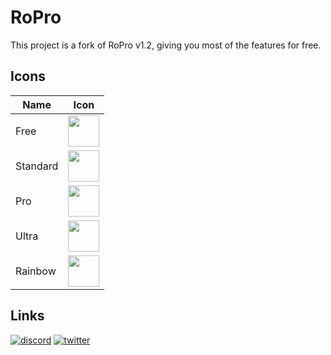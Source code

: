 
# RoPro

This project is a fork of RoPro v1.2, giving you most of the features for free.



  
 ## Icons

| Name             | Icon               |
| ----------------- | ----------------- |
| Free | <img src="https://raw.githubusercontent.com/ItsProyal/RoPro/main/images/free_icon.png" width="50"/> |
| Standard | <img src="https://raw.githubusercontent.com/ItsProyal/RoPro/main/images/standard_icon.png" width="50"/> |
| Pro | <img src="https://raw.githubusercontent.com/ItsProyal/RoPro/main/images/pro_icon.png" width="50"/> |
| Ultra | <img src="https://raw.githubusercontent.com/ItsProyal/RoPro/main/images/ultra_icon.png" width="50"/> |
| Rainbow | <img src="https://raw.githubusercontent.com/ItsProyal/RoPro/main/images/rainbow_icon.gif" width="50"/> |




## Links
[![discord](https://img.shields.io/badge/discord-0084DD?style=for-the-badge&logo=discord&logoColor=white)](https://discord.gg/Y2beYJbZwt/)
[![twitter](https://img.shields.io/badge/twitter-0084DD?style=for-the-badge&logo=twitter&logoColor=white)](https://twitter.com/itsproyal/)

